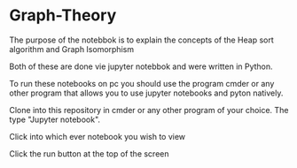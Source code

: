 # Graph-Theory
The purpose of the notebbok is to explain the concepts of the Heap sort algorithm and Graph Isomorphism

Both of these are done vie jupyter notebbok and were written in Python.

To run these notebooks on pc you should use the program cmder or any other program that allows you to use jupyter notebooks and pyton natively. 

Clone into this repository in cmder or any other program of your choice. The type "Jupyter notebook".

Click into which ever notebook you wish to view

Click the run button at the top of the screen
